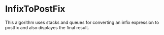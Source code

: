 # InfixToPostFix
This algorithm uses stacks and queues for converting an infix expression to postfix and also displayes the final result.

